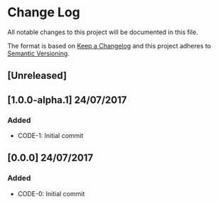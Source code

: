 # Change Log
All notable changes to this project will be documented in this file.

The format is based on [Keep a Changelog](http://keepachangelog.com/) 
and this project adheres to [Semantic Versioning](http://semver.org/).

## [Unreleased]

## [1.0.0-alpha.1] 24/07/2017

### Added
- CODE-1: Initial commit

## [0.0.0] 24/07/2017

### Added
- CODE-0: Initial commit